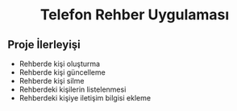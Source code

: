 <h1 align="center">Telefon Rehber Uygulaması</h1>
<h2>Proje İlerleyişi</h2>

<ul>
  <li>Rehberde kişi oluşturma</li>
  <li>Rehberde kişi güncelleme</li>
  <li>Rehberde kişi silme</li>
  <li>Rehberdeki kişilerin listelenmesi</li>
  <li>Rehberdeki kişiye iletişim bilgisi ekleme</li>
 </ul>
 
 
